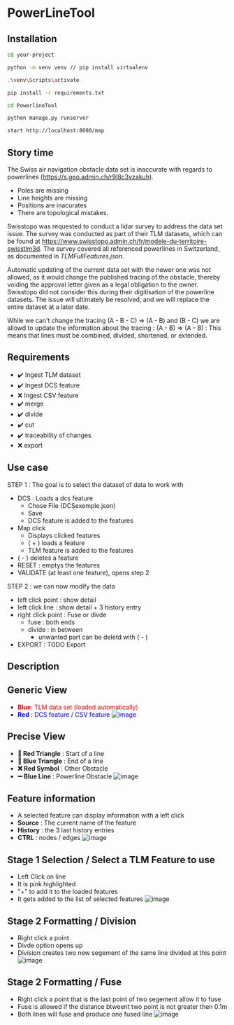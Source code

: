 # PowerLineTool

## Installation

```bash
cd your-project

python -m venv venv // pip install virtualenv

.\venv\Scripts\activate

pip install -r requirements.txt

cd PowerlineTool

python manage.py runserver

start http://localhost:8000/map
```
## Story time

The Swiss air navigation obstacle data set is inaccurate with regards to powerlines (https://s.geo.admin.ch/r9l8c3vzakuh). 
 - Poles are missing
 - Line heights are missing
 - Positions are inacurates
 - There are topological mistakes.

Swisstopo was requested to conduct a lidar survey to address the data set issue. The survey was conducted as part of their TLM datasets, which can be found at https://www.swisstopo.admin.ch/fr/modele-du-territoire-swisstlm3d. The survey covered all referenced powerlines in Switzerland, as documented in _TLMFullFeatures.json._

Automatic updating of the current data set with the newer one was not allowed, as it would change the published tracing of the obstacle, thereby voiding the approval letter given as a legal obligation to the owner. 
Swisstopo did not consider this during their digitisation of the powerline datasets.
The issue will ultimately be resolved, and we will replace the entire dataset at a later date. 

While we can't change the tracing (A - B - C) => (A - B) and (B - C) we are allowd to update the information about the tracing : (A - B) => (A - B) :
This means that lines must be combined, divided, shortened, or extended.

## Requirements

- ✔️ Ingest TLM dataset
- ✔️ Ingest DCS feature
- ❌ Ingest CSV feature
- ✔️ merge
- ✔️ divide
- ✔️ cut
- ✔️ traceability of changes
- ❌ export


## Use case

STEP 1 : The goal is to select the dataset of data to work with
- DCS : Loads a dcs feature 
  - Chose File (DCSexemple.json)
  - Save
  - DCS feature is added to the features
- Map click
    - Displays clicked features
    - ( + ) loads a feature
    - TLM feature is added to the features
- ( - ) deletes a feature
- RESET : emptys the features
- VALIDATE (at least one feature), opens step 2

STEP 2 : we can now modify the data
- left click point : show detail
- left click line : show detail + 3 history entry
- right click point : Fuse or divde 
  - fuse : both ends
  - divide : in between
    - unwanted part can be deletd with ( - )
- EXPORT : TODO Export

## Description

## Generic View
- <span style="color:red">**Blue**<span>: TLM data set (loaded automatically)
- <span style="color:blue">**Red**<span> : DCS feature / CSV feature
![image](https://github.com/3l-gee/PowerLineTool/assets/124341972/a42060b8-a1a7-4240-87db-7615a511eed4)

## Precise View
- **🔻 Red Triangle** : Start of a line
- **🔹 Blue Triangle** : End of a line
- **❌ Red Symbol** : Other Obstacle 
- **➖ Blue Line** : Powerline Obstacle
![image](https://github.com/3l-gee/PowerLineTool/assets/124341972/d042bcdc-bc64-40bf-be6e-28e5d6be81ba)

## Feature information
- A selected feature can display information with a left click
- **Source** : The current name of the feature
- **History** : the 3 last history entries
- **CTRL** : nodes / edges 
![image](https://github.com/3l-gee/PowerLineTool/assets/124341972/36826edd-454e-4420-a92e-b4c04a208674)

## Stage 1 Selection / Select a TLM Feature to use 
- Left Click on line
- It is pink highlighted
- "+" to add it to the loaded features
- It gets added to the list of selected features
![image](https://github.com/3l-gee/PowerLineTool/assets/124341972/dc8e1a58-b4aa-4ca8-9f2f-a44bc574c82c)

## Stage 2 Formatting / Division
- Right click a point
- Divde option opens up
- Division creates two new segement of the same line divided at this point
![image](https://github.com/3l-gee/PowerLineTool/assets/124341972/5afbe653-ae7c-4a14-84d0-8d6e02bb31fb)

## Stage 2 Formatting / Fuse
- Right click a point that is the last point of two segement allow it to fuse
- Fuse is allowed if the distance btweent two point is not greater then 0.1m
- Both lines will fuse and produce one fused line
![image](https://github.com/3l-gee/PowerLineTool/assets/124341972/51914691-6c62-442c-93e7-3bd8b692e2f3)

